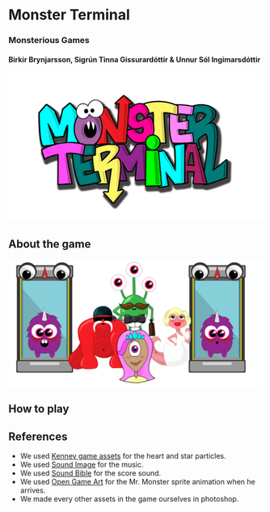 # Monster Terminal #
### Monsterious Games ###
#### Birkir Brynjarsson, Sigrún Tinna Gissurardóttir & Unnur Sól Ingimarsdóttir ####

![alt text](https://github.com/birkirbrynjarsson/monsterious/blob/master/Assets/Sprites/Logo/MonsterTerminalLogo0.2.png "Monster Terminal")


## About the game ##
![alt text](https://github.com/birkirbrynjarsson/monsterious/blob/fb51c14ca13bdf9dc2d3e9243ea49aa1835e0d7d/Assets/sprites/logo/MonsterCharacters.png "Monster Terminal")

## How to play ##


## References ##
* We used [Kenney game assets](https://kenney.nl/assets/roguelike-rpg-pack) for the heart and star particles.
* We used [Sound Image](http://soundimage.org/wp-content/uploads/2017/04/Intriguing-Future_Looping.mp3) for the music. 
* We used [Sound Bible](http://soundbible.com/2067-Blop.html) for the score sound.
* We used [Open Game Art](https://opengameart.org/content/5x-special-effects-2d) for the Mr. Monster sprite animation when he arrives.
* We made every other assets in the game ourselves in photoshop.

